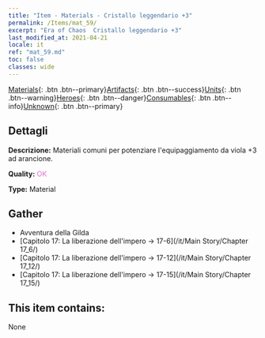 ```yaml
---
title: "Item - Materials - Cristallo leggendario +3"
permalink: /Items/mat_59/
excerpt: "Era of Chaos  Cristallo leggendario +3"
last_modified_at: 2021-04-21
locale: it
ref: "mat_59.md"
toc: false
classes: wide
---
```

 [Materials](/it/Items/){: .btn .btn--primary}[Artifacts](/it/Items/Artifacts/){: .btn .btn--success}[Units](/it/Items/Units/){: .btn .btn--warning}[Heroes](/it/Items/Heroes/){: .btn .btn--danger}[Consumables](/it/Items/Consumables/){: .btn .btn--info}[Unknown](/it/Items/Unknown/){: .btn .btn--primary}

## Dettagli
 **Descrizione:** Materiali comuni per potenziare l'equipaggiamento da viola +3 ad arancione.

 **Quality:** <span style="color: #DA70D6">OK</span>

 **Type:** Material

## Gather

*    Avventura della Gilda 
*    [Capitolo 17: La liberazione dell'impero -> 17-6](/it/Main Story/Chapter 17_6/) 
*    [Capitolo 17: La liberazione dell'impero -> 17-12](/it/Main Story/Chapter 17_12/) 
*    [Capitolo 17: La liberazione dell'impero -> 17-15](/it/Main Story/Chapter 17_15/) 

## This item contains:

  None


